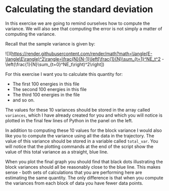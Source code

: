 # Calculating the standard deviation

In this exercise we are going to remind ourselves how to compute the variance.  We will also see that computing the error is not simply a matter of computing the variance.

Recall that the sample variance is given by:

![](https://render.githubusercontent.com/render/math?math=\langle(E-\langle\E\rangle)^2\rangle=\frac{N}{N-1}\left[\frac{1}{N}\sum_{t=1}^NE_t^2 -\left(\frac{1}{N}\sum_{t=0}^NE_t\right)^2\right])

For this exercise I want you to calculate this quantity for:

* The first 100 energies in this file
* The second 100 energies in this file
* The third 100 energies in the file 
* and so on. 

The values for these 10 variances should be stored in the array called `variances`, which I have already created for you and which you will notice is plotted in the final few lines of Python in the panel on the left.

In addition to computing these 10 values for the block variance I would also like you to compute the variance using all the data in the trajectory.  The value of this variance should be stored in a variable called `total_var`.  You will notice that the plotting commands at the end of the script show the value of this total variance as a straight, blue line.

When you plot the final graph you should find that black dots illustrating the block variances should all be reasonably close to the blue line.  This makes sense - both sets of calculations that you are performing here are estimating the same quantity.  The only difference is that when you compute the variances from each block of data you have fewer data points.  

